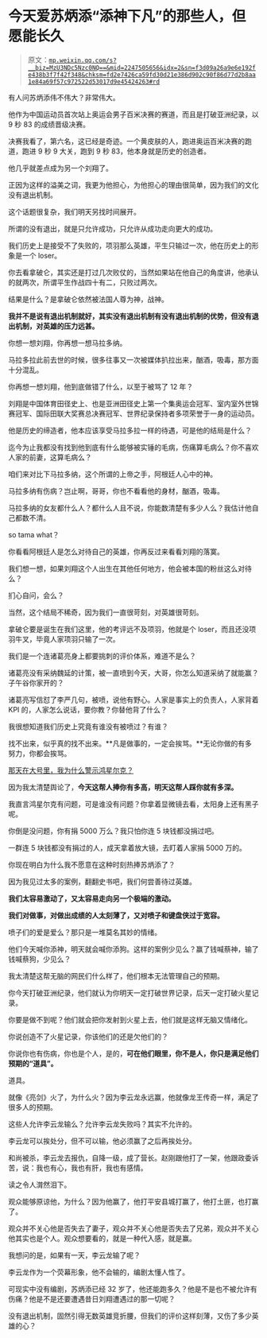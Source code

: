 # 今天爱苏炳添“添神下凡”的那些人，但愿能长久

> 原文：[`mp.weixin.qq.com/s?__biz=MzU3NDc5Nzc0NQ==&mid=2247505656&idx=2&sn=f3d09a26a9e6e192fe438b3f7f42f348&chksm=fd2e7426ca59fd30d21e386d902c90f86d77d2b8aa1e84a69f57c972522d53017d9e45424263#rd`](http://mp.weixin.qq.com/s?__biz=MzU3NDc5Nzc0NQ==&mid=2247505656&idx=2&sn=f3d09a26a9e6e192fe438b3f7f42f348&chksm=fd2e7426ca59fd30d21e386d902c90f86d77d2b8aa1e84a69f57c972522d53017d9e45424263#rd)

有人问苏炳添伟不伟大？非常伟大。 

他作为中国运动员首次站上奥运会男子百米决赛的赛道，而且是打破亚洲纪录，以 9 秒 83 的成绩晋级决赛。 

决赛我看了，第六名，这已经是奇迹。一个黄皮肤的人，跑进奥运百米决赛的跑道，跑进 9 秒 9 大关，跑到 9 秒 83，他本身就是历史的创造者。 

他几乎就差点成为另一个刘翔了。 

正因为这样的溢美之词，我更为他担心，为他担心的理由很简单，因为我们的文化没有退出机制。 

这个话题很复杂，我们明天另找时间展开。 

所谓的没有退出，就是只允许成功，只允许从成功走向更大的成功。

我们历史上是接受不了失败的，项羽那么英雄，平生只输过一次，他在历史上的形象是一个 loser。 

你去看拿破仑，其实还是打过几次败仗的，当然如果站在他自己的角度讲，他承认的就两次，所谓平生作战四十有二，只败过两次。 

结果是什么？是拿破仑依然被法国人尊为神，战神。 

**我并不是说有退出机制就好，其实没有退出机制有没有退出机制的优势，但没有退出机制，对英雄的压力远甚。** 

你想一想刘翔，你再想一想马拉多纳。 

马拉多拉此前去世的时候，很多往事又一次被媒体扒拉出来，酗酒，吸毒，那方面十分混乱。 

你再想一想刘翔，他到底做错了什么，以至于被骂了 12 年？ 

刘翔是中国体育田径史上、也是亚洲田径史上第一个集奥运会冠军、室内室外世锦赛冠军、国际田联大奖赛总决赛冠军、世界纪录保持者多项荣誉于一身的运动员。

他是历史的缔造者，他本应该享受马拉多拉一样的待遇，可是他的结局是什么？ 

迄今为止我都没有找到他到底有什么能够被实锤的毛病，伤痛算毛病么？你不喜欢人家的前妻，这算毛病么？ 

咱们来对比下马拉多纳，这个所谓的上帝之手，阿根廷人心中的神。

马拉多纳有伤病？岂止啊，哥哥，你也不看看他的身材，酗酒，吸毒。 

马拉多纳的女友都什么人？都什么人且不说，你能数清楚有多少人么？我估计他自己都数不清。

so tama what？

你看看阿根廷人是怎么对待自己的英雄，你再反过来看看刘翔的落寞。

我们想一想，如果刘翔这个人出生在其他任何地方，他会被本国的粉丝这么对待么？ 

扪心自问，会么？

当然，这个结局不稀奇，因为我们一直很苛刻，对英雄很苛刻。 

拿破仑要是诞生在我们这里，他的考评远不及项羽，他就是个 loser，而且还没项羽牛叉，毕竟人家项羽只输了一次。

我们是一个连诸葛亮身上都要挑刺的评价体系，难道不是么？ 

诸葛亮没有采纳魏延的计策，被一直喷到今天，大哥，你怎么知道采纳了就能赢？子午谷你家开的？ 

诸葛亮写信怼了李严几句，被喷，说他有野心。人家是事实上的负责人，人家背着 KPI 的，人家怎么说话，要你教？你替他背了什么？ 

我很想知道我们历史上究竟有谁没有被喷过？有谁？ 

找不出来，似乎真的找不出来。**凡是做事的，一定会挨骂。**无论你做的有多努力，你都会挨骂。

[那天在大号里，我为什么警示鸿星尔克？](https://mp.weixin.qq.com/s?__biz=MzU0MjYwNDU2Mw==&mid=2247500173&idx=1&sn=171995d0f566ad1f644dd97c6b7c22da&chksm=fb1aadf1cc6d24e7364b78562a20ece6b62f6939bd2a2f988c1f2b01aea2439e1af2a927714f&token=1523928396&lang=zh_CN&scene=21#wechat_redirect)

因为我太清楚舆论了，**今天这帮人捧你有多高，明天这帮人踩你就有多深。**

我直言鸿星尔克有问题，可是谁没有问题？你拿着显微镜去看，太阳身上还有黑子呢。

你倒是没问题，你有捐 5000 万么？我只怕你连 5 块钱都没捐过吧。 

一群连 5 块钱都没有捐过的人，成天拿着放大镜，去盯着人家捐 5000 万的。 

你现在明白为什么我不愿意在这种时刻热捧苏炳添了？ 

因为我见过太多的案例，翻翻史书吧，我们何尝善待过英雄。

**我们太容易激动了，又太容易走向另一个极端的激动。** 

**我们对做事，对做出成绩的人太刻薄了，又对喷子和键盘侠过于宽容。**

喷子们的爱是爱么？那只是一堆莫名其妙的情绪。 

他们今天喊你添神，明天就会喊你添狗。这样的案例少见么？赢了钱喊蔡神，输了钱喊蔡狗，少见么？

我太清楚这帮无脑的网民们什么样了，他们根本无法管理自己的预期。 

你今天打破亚洲纪录，他们就认为你明天一定打破世界记录，后天一定打破火星记录。

你要是做不到呢？他们就会把你发射到火星上去，他们就是这样无脑又情绪化。

你说创造不了火星记录，你该他们的还是欠他们的？ 

你说你也有伤病，你也是个人，是的，**可在他们眼里，你不是人，你只是满足他们预期的“道具”。** 

道具。 

就像《亮剑》火了，为什么火？因为李云龙永远赢，他就像龙王传奇一样，满足了很多人的预期。

这些人允许李云龙输么？允许李云龙失败吗？其实不允许的。 

李云龙可以挨处分，但不可以输，他必须赢了之后再挨处分。 

和尚被杀，李云龙去报仇，自降一级，成了营长。赵刚跟他打了一架，他跟政委诉苦，说：我也有心，我也有肝，我也有感情。 

读之令人潸然泪下。

观众能够原谅他，为什么？因为他赢了，他打平安县城打赢了，他打土匪，也打赢了。 

观众并不关心他是否失去了妻子，观众并不关心他是否失去了兄弟，观众并不关心他其实也是个人。观众想要看的，就是一种代入感，就是赢。

我想问的是，如果有一天，李云龙输了呢？ 

李云龙作为一个荧幕形象，他不会输的，编剧太懂人性了。

可现实中没有编剧，苏炳添已经 32 岁了，他还能跑多久？他是不是也不被允许有伤痛？他是不是还要遭遇昔日刘翔遭遇过的那一切呢？

没有退出机制，固然引得无数英雄竞折腰，但我们的评价这样刻薄，又伤了多少英雄的心？